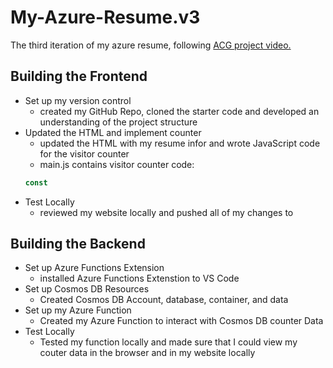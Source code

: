 # My-Azure-Resume.v3
The third iteration of my azure resume, following [ACG project video.](https://youtu.be/ieYrBWmkfno)
## Building the Frontend
- Set up my version control
    - created my GitHub Repo, cloned the starter code and developed an understanding of the project structure
- Updated the HTML and implement counter
    - updated the HTML with my resume infor and wrote JavaScript code for the visitor counter
    - main.js contains visitor counter code:
    ```js
    const
    ```
- Test Locally
    - reviewed my website locally and pushed all of my changes to


## Building the Backend
- Set up Azure Functions Extension
    - installed Azure Functions Extenstion to VS Code
- Set up Cosmos DB Resources
    -   Created Cosmos DB Account, database, container, and data
- Set up my Azure Function
    - Created my Azure Function to interact with Cosmos DB counter Data
- Test Locally
    - Tested my function locally and made sure that I could view my couter data in the browser and in my website locally
    
